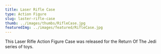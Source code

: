 ```yaml
---
title: Laser Rifle Case
type: Action Figure
slug: laster-rifle-case
thumb: ../images/thumbs/RifleCase.jpg
featuredImg: ../images/featured/RifleCase.jpg
---
```


This Laser Rifle Action Figure Case was released for the Return Of The Jedi series of toys.


